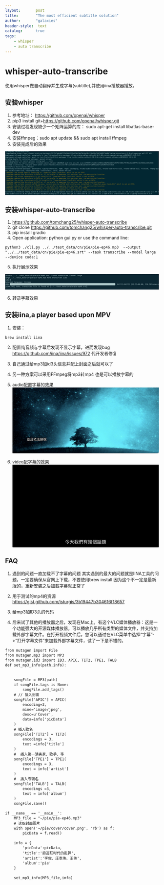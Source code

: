 ```yaml
---
layout:       post
title:        "The most efficient subtitle solution"
author:       "galaxies"
header-style:  text
catalog:      true
tags:
    - whisper 
    - auto transcribe 
---
```


# whisper-auto-transcribe 

使用whisper做自动翻译并生成字幕(subtitle),并使用iina播放器播放。

## 安装whisper
1. 参考地址： https://github.com/openai/whisper
2. pip3 install git+https://github.com/openai/whisper.git 
3. 安装过程发现缺少一个矩阵运算的库：
    sudo apt-get install libatlas-base-dev
4. 安装ffmpeg：sudo apt update && sudo apt install ffmpeg
5. 安装完成后的效果

![](/img/in-post/post-ai/auto-transcriber/whisper-showcase01.png)


## 安装whisper-auto-transcribe
1. https://github.com/tomchang25/whisper-auto-transcribe
2. git clone https://github.com/tomchang25/whisper-auto-transcribe.git
3. pip install gradio
4. Open application: python gui.py or use the command line:
```
python3 ./cli.py ../../test_data/cn/pie/pie-ep46.mp3  --output "../../test_data/cn/pie/pie-ep46.srt" --task transcribe --model large --device cuda:1
```
5. 执行展示效果

![](/img/in-post/post-ai/auto-transcriber/showcase-02.png)

6. 转录字幕效果



## 安装iina,a player based upon MPV

1. 安装： 
```
brew install iina
```
2. 配置纯音频与字幕后发现不显示字幕，进而发现bug
https://github.com/iina/iina/issues/972 代开发者修复

3. 自己通过给mp3加id3头信息并配上封面之后就可以了

4. 另一种方案可以采用FFmpeg将mp3转mp4 也是可以播放字幕的

5. audio配置字幕的效果
![](/img/in-post/post-ai/auto-transcriber/audio_with_srt.png)

6. video配字幕的效果
![](/img/in-post/post-ai/auto-transcriber/video_with_srt.png)


## FAQ
1. 遇到的问题一直加载不了字幕的问题
    其实遇到的最大的问题就是IINA工具的问题，一定要确保从官网上下载，不要使用brew install 因为这个不一定是最新版的，重新安装之后加载字幕就正常了
2. 用于测试的mp4的资源
    https://gist.github.com/jsturgis/3b19447b304616f18657

3. 给mp3加ID3头的代码
4. 后来试了其他的播放器之后，发现在Mac上，有这个VLC媒体播放器：这是一个功能强大的开源媒体播放器，可以播放几乎所有类型的媒体文件，并支持加载外部字幕文件。在打开视频文件后，您可以通过在VLC菜单中选择“字幕”->“打开字幕文件”来加载外部字幕文件，试了一下是不错的。

```
from mutagen import File
from mutagen.mp3 import MP3
from mutagen.id3 import ID3, APIC, TIT2, TPE1, TALB
def set_mp3_info(path,info):


    songFile = MP3(path)
    if songFile.tags is None:
        songFile.add_tags()
    # // 插入封面
    songFile['APIC'] = APIC(
        encoding=3,
        mine='image/jpeg',
        desc=u'Cover',
        data=info['picData']
    )
    # 插入歌名
    songFile['TIT2'] = TIT2(
        encodings = 3,
        text =info['title']
    )
    #  插入第一演奏家、歌手、等
    songFile['TPE1'] = TPE1(
        encodings = 3,
        text = info['artist']
    )
    #  插入专辑名
    songFile['TALB'] = TALB(
        encodings =3,
        text = info['album']
    )
    songFile.save()

if __name__ == '__main__':
    MP3_file = "~/pie/pie-ep46.mp3"
    # 读取封面图片
    with open('~/pie/cover/cover.png', 'rb') as f:
        picData = f.read()

    info = {
        'picData':picData,
        'title':'后互联时代的乱弹',
        'artist':'李俊、庄表伟、王伟',
        'album':'pie'
    }

    set_mp3_info(MP3_file,info)
```
